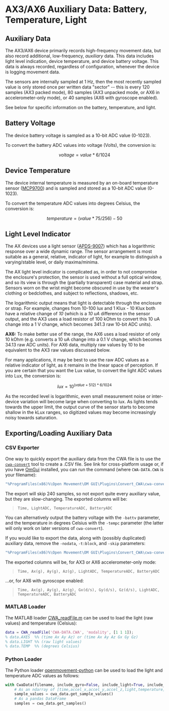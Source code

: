 # AX3/AX6 Auxiliary Data: Battery, Temperature, Light

## Auxiliary Data

The AX3/AX6 device primarily records high-frequency movement data, but also record additional, low-frequency, *auxiliary* data.  This data includes light level indication, device temperature, and device battery voltage.  This data is always recorded, regardless of configuration, whenever the device is logging movement data.

The sensors are internally sampled at 1 Hz, then the most recently sampled value is only stored once per written data "sector" -- this is every 120 samples (AX3 packed mode), 80 samples (AX3 unpacked mode, or AX6 in accelerometer-only mode), or 40 samples (AX6 with gyroscope enabled).

See below for specific information on the battery, temperature, and light.


## Battery Voltage

The device battery voltage is sampled as a 10-bit ADC value (0-1023).  

<!--
Only the top half of this range is useful, and the value is stored into a 8-bit range of 0-255 as: ${packed = \lfloor(value - 512) / 2\rfloor}$; and restored on reading as: ${value = packed * 2 + 512}$.  
-->

To convert the battery ADC values into voltage (Volts), the conversion is:

$$
voltage = value * 6 / 1024
$$


## Device Temperature

The device internal temperature is measured by an on-board temperature sensor ([MCP9700](https://www.microchip.com/en-us/product/MCP9700)) and is sampled and stored as a 10-bit ADC value (0-1023).  

To convert the temperature ADC values into degrees Celsius, the conversion is:

$$
temperature = (value * 75 / 256) - 50
$$

<!--
The internal temperature sensor is useful for auto-calibration of the movement data.
-->


## Light Level Indicator

The AX devices use a light sensor ([APDS-9007](https://docs.broadcom.com/docs/AV02-0512EN)) which has a logarithmic response over a wide dynamic range.  The sensor arrangement is most suitable as a general, relative, indicator of light, for example to distinguish a varying/stable level, or daily maxima/minima. 

The AX light level indicator is complicated as, in order to not compromise the enclosure's protection, the sensor is used without a full optical window, and so its view is through the (partially transparent) case material and strap.  Sensors worn on the wrist might become obscured in use by the wearer's clothing or bedclothes, and subject to reflections, shadows, etc.  

The logarithmic output means that light is detectable through the enclosure or strap. For example, changes from 10-100 lux and 1 Klux - 10 Klux both have a relative change of *10* (which is a *10 uA* difference in the sensor output, and the AX3 uses a load resistor of 100 kOhm to convert this 10 uA change into a 1 V change, which becomes 341.3 raw 10-bit ADC units).

**AX6:** To make better use of the range, the AX6 uses a load resistor of only 10 kOhm (e.g. converts a 10 uA change into a 0.1 V change, which becomes 34.13 raw ADC units).  For AX6 data, multiply raw values by 10 to be equivalent to the AX3 raw values discussed below.

For many applications, it may be best to use the raw ADC values as a relative indicator of light, as it remains in the linear space of perception.  If you are certain that you want the Lux value, to convert the light ADC values into Lux, the conversion is:

$$
lux = 10^{(value + 512) * 6 / 1024}
$$

As the recorded level is logarithmic, even small measurement noise or inter-device variation will become large when converting to lux.  As lights tends towards the upper limit, the output curve of the sensor starts to become shallow in the kLux ranges, so digitized values may become increasingly noisy towards saturation.


## Exporting/Loading Auxiliary Data

### CSV Exporter

One way to quickly export the auxiliary data from the CWA file is to use the [`cwa-convert`](https://github.com/digitalinteraction/openmovement/tree/master/Software/AX3/cwa-convert/c) tool to create a .CSV file.  See link for cross-platform usage or, if you have [OmGui](https://github.com/digitalinteraction/openmovement/wiki/AX3-GUI) installed, you can run the command (where `CWA-DATA.CWA` is your filename):

```cmd
"%ProgramFiles(x86)%\Open Movement\OM GUI\Plugins\Convert_CWA\cwa-convert.exe" "CWA-DATA.CWA" -nodata -t:block -skip 240 -light -temp -batt > "OUTPUT.CSV"
```

The export will skip 240 samples, so not export quite every auxiliary value, but they are slow-changing.  The exported columns will be:

> `Time, LightADC, TemperatureADC, BatteryADC`

You can alternatively output the battery voltage with the `-battv` parameter, and the temperature in degrees Celsius with the `-tempc` parameter (the latter will only work on later versions of `cwa-convert`).

If you would like to export the data, along with (possibly duplicated) auxiliary data, remove the `-nodata`, `-t:block`, and `-skip` parameters:

```cmd
"%ProgramFiles(x86)%\Open Movement\OM GUI\Plugins\Convert_CWA\cwa-convert.exe" "CWA-DATA.CWA" -light -temp -batt > "OUTPUT.CSV"
```

The exported columns will be, for AX3 or AX6 accelerometer-only mode:

> `Time, Ax(g), Ay(g), Az(g), LightADC, TemperatureADC, BatteryADC`

...or, for AX6 with gyroscope enabled:

> `Time, Ax(g), Ay(g), Az(g), Gx(d/s), Gy(d/s), Gz(d/s), LightADC, TemperatureADC, BatteryADC`

<!--
Unlabelled data can usually be identified as the A columns will have a vector magnitude of 1 at rest, the G columns will have a vector magnitude of 0 at rest, the light reading will generally have cases of abrupt fluctuations, while the temperature reading will only change gradually.  Raw ADC values, rather than converted values, can be spotted as they are always whole numbers in the range 0-1023.
-->


### MATLAB Loader

The MATLAB loader [CWA_readFile.m](https://raw.githubusercontent.com/digitalinteraction/openmovement/master/Software/Analysis/Matlab/CWA_readFile.m) can be used to load the light (raw values) and temperature (Celsius):

```matlab
data = CWA_readFile('CWA-DATA.CWA', 'modality', [1 1 1]);
% data.AXES  %% (time Ax Ay Az) or (time Ax Ay Az Gx Gy Gz)
% data.LIGHT %% (raw light values)
% data.TEMP  %% (degrees Celsius)
```


### Python Loader

The Python loader [openmovement-python](https://github.com/digitalinteraction/openmovement-python#cwa_load---cwa-file-loader) can be used to load the light and temperature ADC values as follows:

```python
with CwaData(filename, include_gyro=False, include_light=True, include_temperature=True) as cwa_data:
    # As an ndarray of [time,accel_x,accel_y,accel_z,light,temperature]
    sample_values = cwa_data.get_sample_values()
    # As a pandas DataFrame
    samples = cwa_data.get_samples()
```

